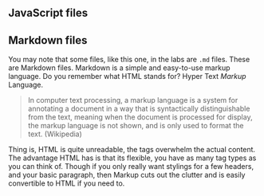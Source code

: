 


## JavaScript files

## Markdown files

You may note that some files, like this one, in the labs are `.md` files. These are Markdown files. Markdown is a simple and easy-to-use markup language. Do you remember what HTML stands for? Hyper Text *Markup* Language.

> In computer text processing, a markup language is a system for annotating a document in a way that is syntactically distinguishable from the text, meaning when the document is processed for display, the markup language is not shown, and is only used to format the text. (Wikipedia)

Thing is, HTML is quite unreadable, the tags overwhelm the actual content. The advantage HTML has is that its flexible, you have as many tag types as you can think of. Though if you only really want stylings for a few headers, and your basic paragraph, then Markup cuts out the clutter and is easily convertible to HTML if you need to.